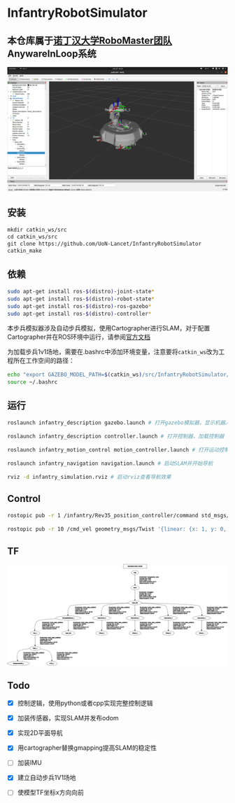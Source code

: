 # InfantryRobotSimulator

## 本仓库属于[诺丁汉大学RoboMaster团队](https://github.com/UoN-Lancet)AnywareInLoop系统

![avatar](./doc/1.png)
## 安装
```
mkdir catkin_ws/src
cd catkin_ws/src
git clone https://github.com/UoN-Lancet/InfantryRobotSimulator
catkin_make
```

## 依赖
```bash
sudo apt-get install ros-$(distro)-joint-state* 
sudo apt-get install ros-$(distro)-robot-state* 
sudo apt-get install ros-$(distro)-ros-gazebo*
sudo apt-get install ros-$(distro)-controller*
```

本步兵模拟器涉及自动步兵模拟，使用Cartographer进行SLAM，对于配置Cartographer并在ROS环境中运行，请参阅[官方文档](https://google-cartographer-ros.readthedocs.io/en/latest/compilation.html)

为加载步兵1v1场地，需要在.bashrc中添加环境变量，注意要将`catkin_ws`改为工程所在工作空间的路径：
```bash
echo "export GAZEBO_MODEL_PATH=$(catkin_ws)/src/InfantryRobotSimulator/infantry_description/world" >> ~/.bashrc
source ~/.bashrc
```

## 运行

```bash
roslaunch infantry_description gazebo.launch # 打开gazebo模拟器，显示机器人
```

```bash
roslaunch infantry_description controller.launch # 打开控制器，加载控制器
```

```bash
roslaunch infantry_motion_control motion_controller.launch # 打开运动控制节点
```

```bash
roslaunch infantry_navigation navigation.launch # 启动SLAM并开始导航
```

```bash
rviz -d infantry_simulation.rviz # 启动rviz查看导航效果
```

## Control

```bash
rostopic pub -r 1 /infantry/Rev35_position_controller/command std_msgs/Float64 "data: 3.1416" # Rev35是中层对地盘的旋转轴，其他轴对应关系在xarco中可以查到
```

```bash
rostopic pub -r 10 /cmd_vel geometry_msgs/Twist '{linear: {x: 1, y: 0, z: 0}, angular: {x: 0, y: 0, z: 0}}' # 朝云台指向前进
```


## TF

![](doc/frames.png)

## Todo

- [x] 控制逻辑，使用python或者cpp实现完整控制逻辑

- [x] 加装传感器，实现SLAM并发布odom

- [x] 实现2D平面导航

- [x] 用cartographer替换gmapping提高SLAM的稳定性

- [ ] 加装IMU

- [x] 建立自动步兵1V1场地
- [ ] 使模型TF坐标x方向向前